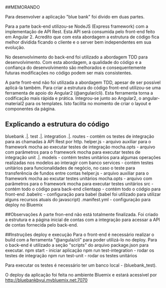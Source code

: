 ##MEMORANDO

Para desenvolver a aplicação "blue bank" foi divido em duas partes.

Para a parte back-end utilizou-se NodeJS (Express framework) com a implementação de API Rest. Esta API será consumida pelo front-end feito em Angular 2.
Acredito que com esta abordagem a estrutura de código fica melhor dividida ficando o cliente e o server bem independentes em sua evolução.

No desenvolvimento do back-end foi utilizado a abordagem TDD para desenvolvimento. Com esta abordagem, a qualidade do código e a confiança do
desenvolvimento são melhorados e consequentemente futuras modificações no código podem ser mais consistentes.

A parte front-end não foi utilizada a abordagem TDD, apesar de ser possível aplicá-la também. Para criar a estrutura do código front-end utilizou-se uma
ferramenta de apoio do Angular2 (@angular/cli). Esta ferramenta torna a codificação mais rápida e prática.
Integrou-se junto ao Angular2, o angular-material2 para os templates. Isto facilita no momento de criar o layout e componentes da página.

## Explicando a estrutura do código
bluebank
	.|.
	test
	   .|.
	   integration
		           .|.
			         routes - contém os testes de integração para as chamadas à API Rest por http.
			         helper.js - arquivo auxiliar para o framework mocha ao executar testes de integração
			         mocha.opts - arquivo com parâmetros para o framework mocha para executar testes de integração
	   unit
		    .|.
		    models - contém testes unitários para algumas operações realizadas nos modelos ao interagir com banco
		    services - contém testes unitários para funcionalidades de negócio, no caso o teste para transferência de fundos entre contas
		    helper.js - arquivo auxiliar para o framework mocha ao excutar testes unitários
		    mocha.opts - arquivo com parâmetros para o framework mocha para executar testes unitários
	src -	contém todo o código para back-end
	clientapp - contém todo o códgio para front-end
  .babelrc - configuração para babel (babel foi utilizado para utilizar alguns recursos atuais do javascript)
  .manifest.yml - configuração para deploy no Bluemix

##Observações
A parte fron-end não está totalmente finalizada. Foi criado a estrutura e a página inicial de contas com a integração para acessar a API de contas fornecida pelo back-end.


##Instruções deploy e execução
Para o front-end é necessário realizar o build com a ferramenta "@angula/cli" para poder utilizá-lo no deploy.
Para o back-end é utilizado a seção "scripts" do arquivo package.json para executar.
  npm start - iniciar aplicação
	npm run test-integration - rodar os testes de integração
  npm run test-unit - rodar os testes unitários

Para executar os testes é necessário ter um banco local - (bluebank_test).

O deploy da aplicação foi feita no ambiente Bluemix e estará acessível por
http://bluebankbyui.mybluemix.net:7070
